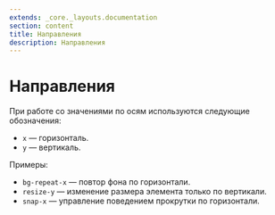 ```yaml
---
extends: _core._layouts.documentation
section: content
title: Направления
description: Направления
---
```


# Направления

При работе со значениями по осям используются следующие обозначения:

* `x` — горизонталь.
* `y` — вертикаль.

Примеры:

* `bg-repeat-x` — повтор фона по горизонтали.
* `resize-y` — изменение размера элемента только по вертикали.
* `snap-x` — управление поведением прокрутки по горизонтали.
